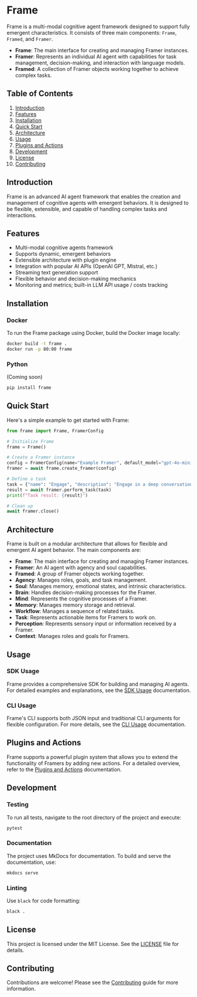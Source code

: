 # Frame

Frame is a multi-modal cognitive agent framework designed to support fully emergent characteristics. It consists of three main components: `Frame`, `Framed`, and `Framer`.

- **Frame**: The main interface for creating and managing Framer instances.
- **Framer**: Represents an individual AI agent with capabilities for task management, decision-making, and interaction with language models.
- **Framed**: A collection of Framer objects working together to achieve complex tasks.

## Table of Contents
1. [Introduction](#introduction)
2. [Features](#features)
3. [Installation](#installation)
4. [Quick Start](#quick-start)
5. [Architecture](#architecture)
6. [Usage](#usage)
7. [Plugins and Actions](#plugins-and-actions)
8. [Development](#development)
9. [License](#license)
10. [Contributing](#contributing)

## Introduction

Frame is an advanced AI agent framework that enables the creation and management of cognitive agents with emergent behaviors. It is designed to be flexible, extensible, and capable of handling complex tasks and interactions.

## Features

- Multi-modal cognitive agents framework
- Supports dynamic, emergent behaviors
- Extensible architecture with plugin engine
- Integration with popular AI APIs (OpenAI GPT, Mistral, etc.)
- Streaming text generation support
- Flexible behavior and decision-making mechanics
- Monitoring and metrics; built-in LLM API usage / costs tracking

## Installation

### Docker

To run the Frame package using Docker, build the Docker image locally:

```bash
docker build -t frame .
docker run -p 80:80 frame
```

### Python

(Coming soon)

```bash
pip install frame
```

## Quick Start

Here's a simple example to get started with Frame:

```python
from frame import Frame, FramerConfig

# Initialize Frame
frame = Frame()

# Create a Framer instance
config = FramerConfig(name="Example Framer", default_model="gpt-4o-mini")
framer = await frame.create_framer(config)

# Define a task
task = {"name": "Engage", "description": "Engage in a deep conversation"}
result = await framer.perform_task(task)
print(f"Task result: {result}")

# Clean up
await framer.close()
```

## Architecture

Frame is built on a modular architecture that allows for flexible and emergent AI agent behavior. The main components are:

- **Frame**: The main interface for creating and managing Framer instances.
- **Framer**: An AI agent with agency and soul capabilities.
- **Framed**: A group of Framer objects working together.
- **Agency**: Manages roles, goals, and task management.
- **Soul**: Manages memory, emotional states, and intrinsic characteristics.
- **Brain**: Handles decision-making processes for the Framer.
- **Mind**: Represents the cognitive processes of a Framer.
- **Memory**: Manages memory storage and retrieval.
- **Workflow**: Manages a sequence of related tasks.
- **Task**: Represents actionable items for Framers to work on.
- **Perception**: Represents sensory input or information received by a Framer.
- **Context**: Manages roles and goals for Framers.

## Usage

### SDK Usage

Frame provides a comprehensive SDK for building and managing AI agents. For detailed examples and explanations, see the [SDK Usage](docs/SDK_Usage.md) documentation.

### CLI Usage

Frame's CLI supports both JSON input and traditional CLI arguments for flexible configuration. For more details, see the [CLI Usage](docs/CLI_Usage.md) documentation.

## Plugins and Actions

Frame supports a powerful plugin system that allows you to extend the functionality of Framers by adding new actions. For a detailed overview, refer to the [Plugins and Actions](docs/plugins.md) documentation.

## Development

### Testing

To run all tests, navigate to the root directory of the project and execute:

```bash
pytest
```

### Documentation

The project uses MkDocs for documentation. To build and serve the documentation, use:

```bash
mkdocs serve
```

### Linting

Use `black` for code formatting:

```bash
black .
```

## License

This project is licensed under the MIT License. See the [LICENSE](LICENSE) file for details.

## Contributing

Contributions are welcome! Please see the [Contributing](docs/contributing.md) guide for more information.
